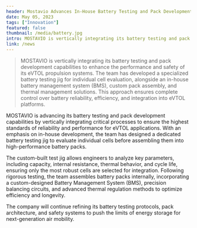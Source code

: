 ```yaml
---
header: Mostavio Advances In-House Battery Testing and Pack Development for eVTOL Applications
date: May 05, 2023
tags: ["Innovation"]
featured: false
thumbnail: /media/battery.jpg
intro: MOSTAVIO is vertically integrating its battery testing and pack development capabilities to enhance the performance and safety of its eVTOL propulsion systems. The team has developed a specialized battery testing jig for individual cell evaluation, alongside an in-house battery management system (BMS), custom pack assembly, and thermal management solutions.
link: /news
---
```


> MOSTAVIO is vertically integrating its battery testing and pack development capabilities to enhance the performance and safety of its eVTOL propulsion systems. The team has developed a specialized battery testing jig for individual cell evaluation, alongside an in-house battery management system (BMS), custom pack assembly, and thermal management solutions. This approach ensures complete control over battery reliability, efficiency, and integration into eVTOL platforms.

MOSTAVIO is advancing its battery testing and pack development capabilities by vertically integrating critical processes to ensure the highest standards of reliability and performance for eVTOL applications. With an emphasis on in-house development, the team has designed a dedicated battery testing jig to evaluate individual cells before assembling them into high-performance battery packs. 

The custom-built test jig allows engineers to analyze key parameters, including capacity, internal resistance, thermal behavior, and cycle life, ensuring only the most robust cells are selected for integration. Following rigorous testing, the team assembles battery packs internally, incorporating a custom-designed Battery Management System (BMS), precision balancing circuits, and advanced thermal regulation methods to optimize efficiency and longevity. 

The company will continue refining its battery testing protocols, pack architecture, and safety systems to push the limits of energy storage for next-generation air mobility. 
